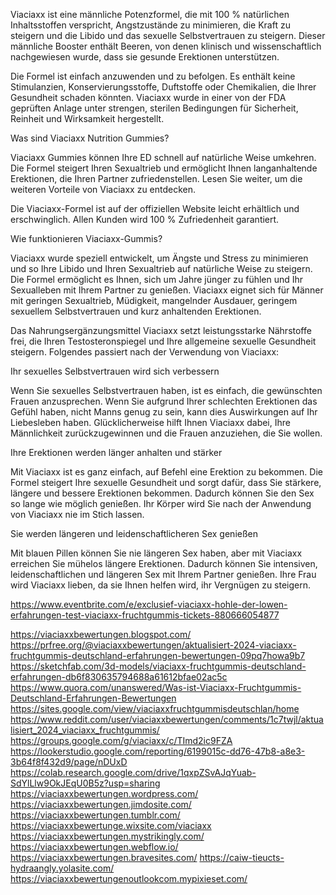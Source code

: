 Viaciaxx ist eine männliche Potenzformel, die mit 100 % natürlichen Inhaltsstoffen verspricht, Angstzustände zu minimieren, die Kraft zu steigern und die Libido und das sexuelle Selbstvertrauen zu steigern. Dieser männliche Booster enthält Beeren, von denen klinisch und wissenschaftlich nachgewiesen wurde, dass sie gesunde Erektionen unterstützen.

Die Formel ist einfach anzuwenden und zu befolgen. Es enthält keine Stimulanzien, Konservierungsstoffe, Duftstoffe oder Chemikalien, die Ihrer Gesundheit schaden könnten. Viaciaxx wurde in einer von der FDA geprüften Anlage unter strengen, sterilen Bedingungen für Sicherheit, Reinheit und Wirksamkeit hergestellt.


Was sind Viaciaxx Nutrition Gummies?

Viaciaxx Gummies können Ihre ED schnell auf natürliche Weise umkehren. Die Formel steigert Ihren Sexualtrieb und ermöglicht Ihnen langanhaltende Erektionen, die Ihren Partner zufriedenstellen. Lesen Sie weiter, um die weiteren Vorteile von Viaciaxx zu entdecken.

Die Viaciaxx-Formel ist auf der offiziellen Website leicht erhältlich und erschwinglich. Allen Kunden wird 100 % Zufriedenheit garantiert.

Wie funktionieren Viaciaxx-Gummis?

Viaciaxx wurde speziell entwickelt, um Ängste und Stress zu minimieren und so Ihre Libido und Ihren Sexualtrieb auf natürliche Weise zu steigern. Die Formel ermöglicht es Ihnen, sich um Jahre jünger zu fühlen und Ihr Sexualleben mit Ihrem Partner zu genießen. Viaciaxx eignet sich für Männer mit geringen Sexualtrieb, Müdigkeit, mangelnder Ausdauer, geringem sexuellem Selbstvertrauen und kurz anhaltenden Erektionen.

Das Nahrungsergänzungsmittel Viaciaxx setzt leistungsstarke Nährstoffe frei, die Ihren Testosteronspiegel und Ihre allgemeine sexuelle Gesundheit steigern. Folgendes passiert nach der Verwendung von Viaciaxx:

Ihr sexuelles Selbstvertrauen wird sich verbessern

Wenn Sie sexuelles Selbstvertrauen haben, ist es einfach, die gewünschten Frauen anzusprechen. Wenn Sie aufgrund Ihrer schlechten Erektionen das Gefühl haben, nicht Manns genug zu sein, kann dies Auswirkungen auf Ihr Liebesleben haben. Glücklicherweise hilft Ihnen Viaciaxx dabei, Ihre Männlichkeit zurückzugewinnen und die Frauen anzuziehen, die Sie wollen.

Ihre Erektionen werden länger anhalten und stärker

Mit Viaciaxx ist es ganz einfach, auf Befehl eine Erektion zu bekommen. Die Formel steigert Ihre sexuelle Gesundheit und sorgt dafür, dass Sie stärkere, längere und bessere Erektionen bekommen. Dadurch können Sie den Sex so lange wie möglich genießen. Ihr Körper wird Sie nach der Anwendung von Viaciaxx nie im Stich lassen.

Sie werden längeren und leidenschaftlicheren Sex genießen

Mit blauen Pillen können Sie nie längeren Sex haben, aber mit Viaciaxx erreichen Sie mühelos längere Erektionen. Dadurch können Sie intensiven, leidenschaftlichen und längeren Sex mit Ihrem Partner genießen. Ihre Frau wird Viaciaxx lieben, da sie Ihnen helfen wird, ihr Vergnügen zu steigern.

https://www.eventbrite.com/e/exclusief-viaciaxx-hohle-der-lowen-erfahrungen-test-viaciaxx-fruchtgummis-tickets-880666054877

https://viaciaxxbewertungen.blogspot.com/
https://prfree.org/@viaciaxxbewertungen/aktualisiert-2024-viaciaxx-fruchtgummis-deutschland-erfahrungen-bewertungen-09pq7howa9b7
https://sketchfab.com/3d-models/viaciaxx-fruchtgummis-deutschland-erfahrungen-db6f830635794688a61612bfae02ac5c
https://www.quora.com/unanswered/Was-ist-Viaciaxx-Fruchtgummis-Deutschland-Erfahrungen-Bewertungen
https://sites.google.com/view/viaciaxxfruchtgummisdeutschlan/home
https://www.reddit.com/user/viaciaxxbewertungen/comments/1c7twjl/aktualisiert_2024_viaciaxx_fruchtgummis/
https://groups.google.com/g/viaciaxx/c/TImd2ic9FZA
https://lookerstudio.google.com/reporting/6199015c-dd76-47b8-a8e3-3b64f8f432d9/page/nDUxD
https://colab.research.google.com/drive/1qxpZSvAJqYuab-SdYlLlw9OkJEqU0B5z?usp=sharing
https://viaciaxxbewertungen.wordpress.com/
https://viaciaxxbewertungen.jimdosite.com/
https://viaciaxxbewertungen.tumblr.com/
https://viaciaxxbewertunge.wixsite.com/viaciaxx
https://viaciaxxbewertungen.mystrikingly.com/
https://viaciaxxbewertungen.webflow.io/
https://viaciaxxbewertungen.bravesites.com/
https://caiw-tieucts-hydraangly.yolasite.com/
https://viaciaxxbewertungenoutlookcom.mypixieset.com/
